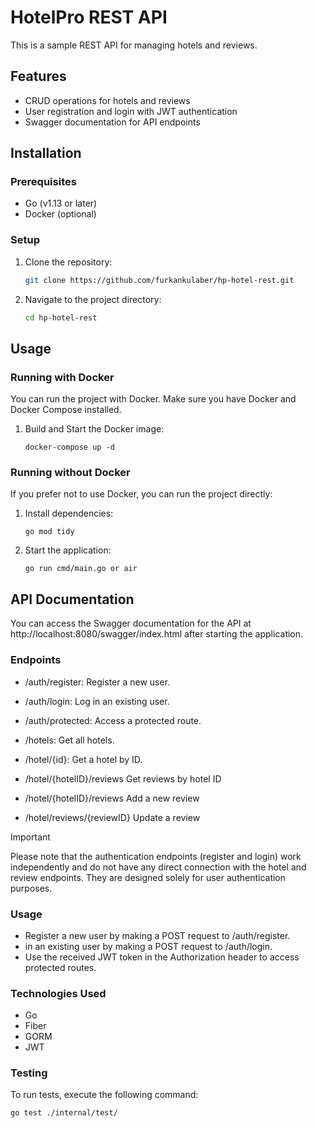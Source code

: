 # HotelPro REST API

This is a sample REST API for managing hotels and reviews.

## Features

- CRUD operations for hotels and reviews
- User registration and login with JWT authentication
- Swagger documentation for API endpoints

## Installation

### Prerequisites

- Go (v1.13 or later)
- Docker (optional)

### Setup

1. Clone the repository:

   ```bash
   git clone https://github.com/furkankulaber/hp-hotel-rest.git

2. Navigate to the project directory:
   ```bash
   cd hp-hotel-rest

## Usage

### Running with Docker

You can run the project with Docker. Make sure you have Docker and Docker Compose installed.

1. Build and Start the Docker image:
   ```
   docker-compose up -d

### Running without Docker

If you prefer not to use Docker, you can run the project directly:

1. Install dependencies:
   ```
   go mod tidy
2. Start the application:
   ```
   go run cmd/main.go or air

## API Documentation

You can access the Swagger documentation for the API at http://localhost:8080/swagger/index.html after starting the application.

### Endpoints

* /auth/register: Register a new user.
* /auth/login: Log in an existing user.
* /auth/protected: Access a protected route.


* /hotels: Get all hotels.
* /hotel/{id}: Get a hotel by ID.
* /hotel/{hotelID}/reviews Get reviews by hotel ID
* /hotel/{hotelID}/reviews Add a new review
* /hotel/reviews/{reviewID} Update a review

> [!IMPORTANT]
> Please note that the authentication endpoints (register and login) work independently and do not have any direct connection with the hotel and review endpoints. They are designed solely for user authentication purposes.

### Usage

- Register a new user by making a POST request to /auth/register.
- in an existing user by making a POST request to /auth/login.
- Use the received JWT token in the Authorization header to access protected routes.

### Technologies Used

* Go
* Fiber
* GORM
* JWT


### Testing

To run tests, execute the following command:
   ```
go test ./internal/test/
